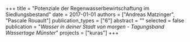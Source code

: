 +++
title = "Potenziale der Regenwasserbewirtschaftung im Siedlungsbestand"
date = 2017-01-01
authors = ["Andreas Matzinger", "Pascale Rouault"]
publication_types = ["6"]
abstract = ""
selected = false
publication = "*Wasser in deiner Stadt von morgen - Tagungsband Wassertage Münster*"
projects = ["kuras"]
+++

